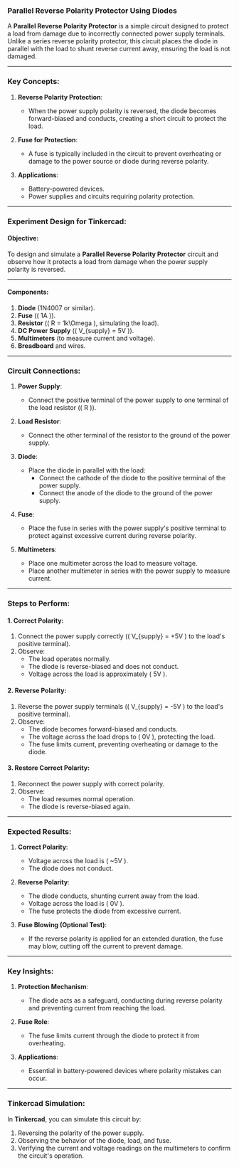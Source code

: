### **Parallel Reverse Polarity Protector Using Diodes**

A **Parallel Reverse Polarity Protector** is a simple circuit designed to protect a load from damage due to incorrectly connected power supply terminals. Unlike a series reverse polarity protector, this circuit places the diode in parallel with the load to shunt reverse current away, ensuring the load is not damaged.

---

### **Key Concepts**:

1. **Reverse Polarity Protection**:
   - When the power supply polarity is reversed, the diode becomes forward-biased and conducts, creating a short circuit to protect the load.

2. **Fuse for Protection**:
   - A fuse is typically included in the circuit to prevent overheating or damage to the power source or diode during reverse polarity.

3. **Applications**:
   - Battery-powered devices.
   - Power supplies and circuits requiring polarity protection.

---

### **Experiment Design for Tinkercad**:

#### **Objective**:
To design and simulate a **Parallel Reverse Polarity Protector** circuit and observe how it protects a load from damage when the power supply polarity is reversed.

---

#### **Components**:
1. **Diode** (1N4007 or similar).
2. **Fuse** (\( 1A \)).
3. **Resistor** (\( R = 1k\Omega \), simulating the load).
4. **DC Power Supply** (\( V_{supply} = 5V \)).
5. **Multimeters** (to measure current and voltage).
6. **Breadboard** and wires.

---

### **Circuit Connections**:

1. **Power Supply**:
   - Connect the positive terminal of the power supply to one terminal of the load resistor (\( R \)).

2. **Load Resistor**:
   - Connect the other terminal of the resistor to the ground of the power supply.

3. **Diode**:
   - Place the diode in parallel with the load:
     - Connect the cathode of the diode to the positive terminal of the power supply.
     - Connect the anode of the diode to the ground of the power supply.

4. **Fuse**:
   - Place the fuse in series with the power supply's positive terminal to protect against excessive current during reverse polarity.

5. **Multimeters**:
   - Place one multimeter across the load to measure voltage.
   - Place another multimeter in series with the power supply to measure current.

---

### **Steps to Perform**:

#### **1. Correct Polarity**:
1. Connect the power supply correctly (\( V_{supply} = +5V \) to the load's positive terminal).
2. Observe:
   - The load operates normally.
   - The diode is reverse-biased and does not conduct.
   - Voltage across the load is approximately \( 5V \).

#### **2. Reverse Polarity**:
1. Reverse the power supply terminals (\( V_{supply} = -5V \) to the load's positive terminal).
2. Observe:
   - The diode becomes forward-biased and conducts.
   - The voltage across the load drops to \( 0V \), protecting the load.
   - The fuse limits current, preventing overheating or damage to the diode.

#### **3. Restore Correct Polarity**:
1. Reconnect the power supply with correct polarity.
2. Observe:
   - The load resumes normal operation.
   - The diode is reverse-biased again.

---

### **Expected Results**:

1. **Correct Polarity**:
   - Voltage across the load is \( ~5V \).
   - The diode does not conduct.

2. **Reverse Polarity**:
   - The diode conducts, shunting current away from the load.
   - Voltage across the load is \( 0V \).
   - The fuse protects the diode from excessive current.

3. **Fuse Blowing (Optional Test)**:
   - If the reverse polarity is applied for an extended duration, the fuse may blow, cutting off the current to prevent damage.

---

### **Key Insights**:

1. **Protection Mechanism**:
   - The diode acts as a safeguard, conducting during reverse polarity and preventing current from reaching the load.

2. **Fuse Role**:
   - The fuse limits current through the diode to protect it from overheating.

3. **Applications**:
   - Essential in battery-powered devices where polarity mistakes can occur.

---

### **Tinkercad Simulation**:
In **Tinkercad**, you can simulate this circuit by:
1. Reversing the polarity of the power supply.
2. Observing the behavior of the diode, load, and fuse.
3. Verifying the current and voltage readings on the multimeters to confirm the circuit's operation.
